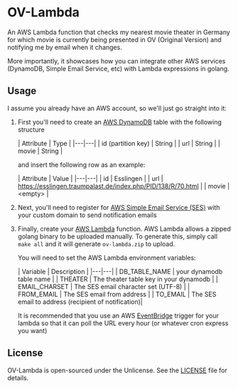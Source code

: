 # OV-Lambda

An AWS Lambda function that checks my nearest movie theater in Germany for which movie is currently being presented in
OV (Original Version) and notifying me by email when it changes.

More importantly, it showcases how you can integrate other AWS services (DynamoDB, Simple Email Service, etc) with
Lambda expressions in golang.

## Usage

I assume you already have an AWS account, so we'll just go straight into it:

1. First you'll need to create an [AWS DynamoDB](https://aws.amazon.com/dynamodb/) table with the following structure

   | Attribute | Type | 
                |---|---|
   | id (partition key) | String |
   | url | String |
   | movie | String |

   and insert the following row as an example:

   | Attribute | Value | 
                |---|---|
   | id | Esslingen |
   | url | https://esslingen.traumpalast.de/index.php/PID/138/R/70.html |
   | movie | \<empty\> |

2. Next, you'll need to register for [AWS Simple Email Service (SES)](https://aws.amazon.com/ses/) with your custom
   domain to send notification emails
3. Finally, create your [AWS Lambda](https://aws.amazon.com/lambda/) function. AWS Lambda allows a zipped golang binary
   to be uploaded manually. To generate this, simply call `make all` and it will generate `ov-lambda.zip` to upload.

   You will need to set the AWS Lambda environment variables:

   | Variable | Description |
       |---|---|
   | DB_TABLE_NAME | your dynamodb table name |
   | THEATER | The theater table key in your dynamodb |
   | EMAIL_CHARSET | The SES email character set (UTF-8) |
   | FROM_EMAIL | The SES email from address |
   | TO_EMAIL | The SES email to address (recipient of notification)|

   It is recommended that you use an AWS [EventBridge](https://aws.amazon.com/eventbridge/) trigger for your lambda so
   that it can poll the URL every hour (or whatever cron express you want)

## License

OV-Lambda is open-sourced under the Unlicense. See the [LICENSE](./LICENSE) file for details.